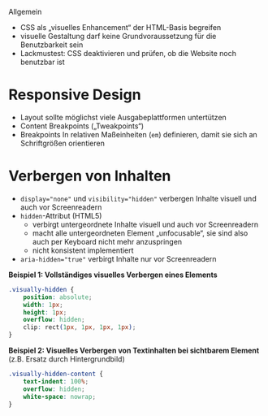 Allgemein

* CSS als „visuelles Enhancement“ der HTML-Basis begreifen
* visuelle Gestaltung darf keine Grundvoraussetzung für die Benutzbarkeit sein
* Lackmustest: CSS deaktivieren und prüfen, ob die Website noch benutzbar ist

# Responsive Design

* Layout sollte möglichst viele Ausgabeplattformen untertützen
* Content Breakpoints („Tweakpoints“)
* Breakpoints In relativen Maßeinheiten (`em`) definieren, damit sie sich an Schriftgrößen orientieren

# Verbergen von Inhalten

* `display="none"` und `visibility="hidden"` verbergen Inhalte visuell und auch vor Screenreadern
* `hidden`-Attribut (HTML5)
    * verbirgt untergeordnete Inhalte visuell und auch vor Screenreadern
    * macht alle untergeordneten Element „unfocusable“, sie sind also auch per Keyboard nicht mehr anzuspringen
    * nicht konsistent implementiert
* `aria-hidden="true"` verbirgt Inhalte nur vor Screenreadern

**Beispiel 1: Vollständiges visuelles Verbergen eines Elements**

```css
.visually-hidden {
	position: absolute;
	width: 1px;
	height: 1px;
	overflow: hidden;
	clip: rect(1px, 1px, 1px, 1px);
}
```

**Beispiel 2: Visuelles Verbergen von Textinhalten bei sichtbarem Element** (z.B. Ersatz durch Hintergrundbild)

```css
.visually-hidden-content {
    text-indent: 100%;
    overflow: hidden;
    white-space: nowrap;
}
```